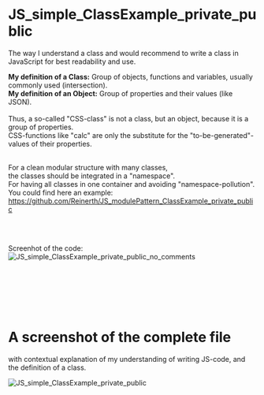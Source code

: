 # JS_simple_ClassExample_private_public
The way I understand a class and would recommend to write a class in JavaScript for best readability and use.

<b>My definition of a Class:</b> Group of objects, functions and variables, usually commonly used (intersection).
<br>
<b>My definition of an Object:</b> Group of properties and their values (like JSON).
<br><br>
Thus, a so-called "CSS-class" is not a class, but an object, because it is a group of properties. 
<br>
CSS-functions like "calc" are only the substitute for the "to-be-generated"-values of their properties.
<br><br>

For a clean modular structure with many classes, <br>
the classes should be integrated in a "namespace".<br>
For having all classes in one container and avoiding "namespace-pollution".<br>
You could find here an example: <br>
https://github.com/Reinerth/JS_modulePattern_ClassExample_private_public

<br><br>

Screenhot of the code:<br>
![JS_simple_ClassExample_private_public_no_comments](https://github.com/user-attachments/assets/dd9b95c5-9f4a-499e-9b0c-bdf8044e9f99)

<br><br><br><br><br>

# A screenshot of the complete file 
with contextual explanation of my understanding of writing JS-code, and the definition of a class.

![JS_simple_ClassExample_private_public](https://github.com/user-attachments/assets/69f155a2-47f4-4307-b241-134521d3c251)

<br><br><br><br><br><br><br>
